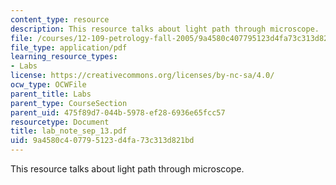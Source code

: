 ```yaml
---
content_type: resource
description: This resource talks about light path through microscope.
file: /courses/12-109-petrology-fall-2005/9a4580c407795123d4fa73c313d821bd_lab_note_sep_13.pdf
file_type: application/pdf
learning_resource_types:
- Labs
license: https://creativecommons.org/licenses/by-nc-sa/4.0/
ocw_type: OCWFile
parent_title: Labs
parent_type: CourseSection
parent_uid: 475f89d7-044b-5978-ef28-6936e65fcc57
resourcetype: Document
title: lab_note_sep_13.pdf
uid: 9a4580c4-0779-5123-d4fa-73c313d821bd
---
```

This resource talks about light path through microscope.
